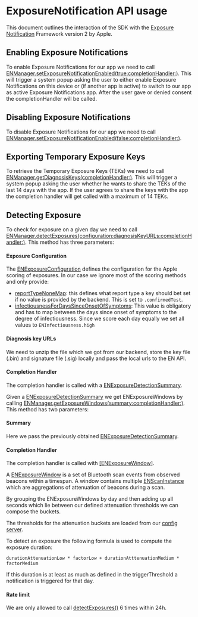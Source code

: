 # ExposureNotification API usage
This document outlines the interaction of the SDK with the [Exposure Notification](https://developer.apple.com/documentation/exposurenotification) Framework version 2 by Apple.

## Enabling Exposure Notifications

To enable Exposure Notifications for our app we need to call [ENManager.setExposureNotificationEnabled(true:completionHandler:)](https://developer.apple.com/documentation/exposurenotification/enmanager/3583729-setexposurenotificationenabled). This will trigger a system popup asking the user to either enable Exposure Notifications on this device or (if another app is active) to switch to our app as active Exposure Notifications app. After the user gave or denied consent the completionHandler will be called.

## Disabling Exposure Notifications

To disable Exposure Notifications for our app we need to call [ENManager.setExposureNotificationEnabled(false:completionHandler:)](https://developer.apple.com/documentation/exposurenotification/enmanager/3583729-setexposurenotificationenabled).

## Exporting Temporary Exposure Keys

To retrieve the Temporary Exposure Keys (TEKs) we need to call [ENManager.getDiagnosisKeys(completionHandler:)](https://developer.apple.com/documentation/exposurenotification/enmanager/3583725-getdiagnosiskeys). This will trigger a system popup asking the user whether he wants to share the TEKs of the last 14 days with the app. If the user agrees to share the keys with the app the completion handler will get called with a maximum of 14 TEKs.

## Detecting Exposure

To check for exposure on a given day we need to call [ENManager.detectExposures(configuration:diagnosisKeyURLs:completionHandler:)](https://developer.apple.com/documentation/exposurenotification/enmanager/3586331-detectexposures). This method has three parameters:

#### Exposure Configuration

The [ENExposureConfiguration](https://developer.apple.com/documentation/exposurenotification/enexposureconfiguration) defines the configuration for the Apple scoring of exposures. In our case we ignore most of the scoring methods and only provide:

- [reportTypeNoneMap](https://developer.apple.com/documentation/exposurenotification/enexposureconfiguration/3644397-reporttypenonemap): this defines what report type a key should bet set if no value is provided by the backend. This is set to `.confirmedTest`.
- [infectiousnessForDaysSinceOnsetOfSymptoms](https://developer.apple.com/documentation/exposurenotification/enexposureconfiguration/3644389-infectiousnessfordayssinceonseto): This value is obligatory and has to map between the days since onset of symptoms to the degree of infectiousness. Since we score each day equally we set all values to `ENInfectiousness.high`

#### Diagnosis key URLs

We need to unzip the file which we got from our backend, store the key file (.bin) and signature file (.sig) locally and pass the local urls to the EN API.

#### Completion Handler

The completion handler is called with a [ENExposureDetectionSummary](https://developer.apple.com/documentation/exposurenotification/enexposuredetectionsummary). 

Given a [ENExposureDetectionSummary](https://developer.apple.com/documentation/exposurenotification/enexposuredetectionsummary) we get ENExposureWindows by calling [ENManager.getExposureWindows(summary:completionHandler:)](https://developer.apple.com/documentation/exposurenotification/enmanager/3644438-getexposurewindows). This method has two parameters:

#### Summary

Here we pass the previously obtained [ENExposureDetectionSummary](https://developer.apple.com/documentation/exposurenotification/enexposuredetectionsummary).

#### Completion Handler

The completion handler is called with [[ENExposureWindow]](https://developer.apple.com/documentation/exposurenotification/enexposurewindow).

A [ENExposureWindow](https://developer.apple.com/documentation/exposurenotification/enexposurewindow) is a set of Bluetooth scan events from observed beacons within a timespan. A window contains multiple [ENScanInstance](https://developer.apple.com/documentation/exposurenotification/enscaninstance) which are aggregations of attenuation of beacons during a scan.

By grouping the ENExposureWindows by day and then adding up all seconds which lie between our defined attenuation thresholds we can compose the buckets.

The thresholds for the attenuation buckets are loaded from our [config server](https://github.com/DP-3T/dp3t-config-backend-ch/blob/master/dpppt-config-backend/src/main/java/org/dpppt/switzerland/backend/sdk/config/ws/model/GAENSDKConfig.java).

To detect an exposure the following formula is used to compute the exposure duration:

```
durationAttenuationLow * factorLow + durationAtttenuationMedium * factorMedium
```

If this duration is at least as much as defined in the triggerThreshold a notification is triggered for that day.

#### Rate limit

We are only allowed to call [detectExposures()](https://developer.apple.com/documentation/exposurenotification/enmanager/3586331-detectexposures) 6 times within 24h. 